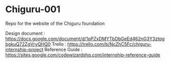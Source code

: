 # Chiguru-001
Repo for the website of the Chiguru foundation

Design document : https://docs.google.com/document/d/1pPZxDMYTbDbGeEd462nG3Y3ztqgbgkuQ72ZgVrvQHQ0
Trello : https://trello.com/b/NcZhC5Fc/chiguru-internship-project
Reference Guide : https://sites.google.com/codewizardshq.com/internship-reference-guide
